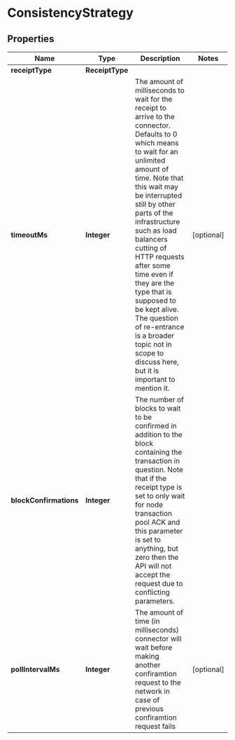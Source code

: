 

# ConsistencyStrategy


## Properties

| Name | Type | Description | Notes |
|------------ | ------------- | ------------- | -------------|
|**receiptType** | **ReceiptType** |  |  |
|**timeoutMs** | **Integer** | The amount of milliseconds to wait for the receipt to arrive to the connector. Defaults to 0 which means to wait for an unlimited amount of time. Note that this wait may be interrupted still by other parts of the infrastructure such as load balancers cutting of HTTP requests after some time even if they are the type that is supposed to be kept alive. The question of re-entrance is a broader topic not in scope to discuss here, but it is important to mention it. |  [optional] |
|**blockConfirmations** | **Integer** | The number of blocks to wait to be confirmed in addition to the block containing the transaction in question. Note that if the receipt type is set to only wait for node transaction pool ACK and this parameter is set to anything, but zero then the API will not accept the request due to conflicting parameters. |  |
|**pollIntervalMs** | **Integer** | The amount of time (in milliseconds) connector will wait before making another confiramtion request to the network in case of previous confiramtion request fails |  [optional] |



